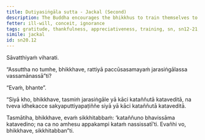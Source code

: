 ```yaml
---
title: Dutiyasiṅgāla sutta - Jackal (Second)
description: The Buddha encourages the bhikkhus to train themselves to be grateful and acknowledge what has been done for them.
fetter: ill-will, conceit, ignorance
tags: gratitude, thankfulness, appreciativeness, training, sn, sn12-21, sn20
simile: jackal
id: sn20.12
---
```


Sāvatthiyaṁ viharati.

“Assuttha no tumhe, bhikkhave, rattiyā paccūsasamayaṁ jarasiṅgālassa vassamānassā”ti?

“Evaṁ, bhante”.

“Siyā kho, bhikkhave, tasmiṁ jarasiṅgāle yā kāci kataññutā kataveditā, na tveva idhekacce sakyaputtiyapaṭiññe siyā yā kāci kataññutā kataveditā.

Tasmātiha, bhikkhave, evaṁ sikkhitabbaṁ: ‘kataññuno bhavissāma katavedino; na ca no amhesu appakampi kataṁ nassissatī’ti. Evañhi vo, bhikkhave, sikkhitabban”ti.
